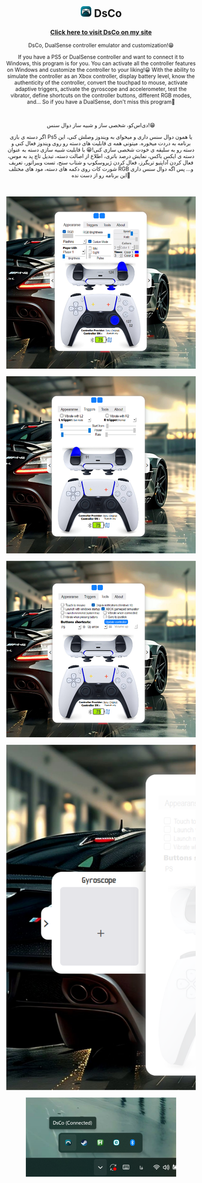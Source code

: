 <h1 align="center"> <img width="30" src="/images/icon.png" alt="DsCo" /> DsCo </h1>
<h3 align="center"> <a href="https://loco81.ir/skills/DsCo"> Click here to visit DsCo on my site </a> </h3>
<p align="center"> DsCo, DualSense controller emulator and customization!😁 </p>
<p align="center"> If you have a PS5 or DualSense controller and want to connect it to Windows, this program is for you. You can activate all the controller features on Windows and customize the controller to your liking!😀 With the ability to simulate the controller as an Xbox controller, display battery level, know the authenticity of the controller, convert the touchpad to mouse, activate adaptive triggers, activate the gyroscope and accelerometer, test the vibrator, define shortcuts on the controller buttons, different RGB modes, and... So if you have a DualSense, don't miss this program🤩 </p>
<br>
<p align="center"> دی‌اس‌کو، شخصی ساز و شبیه ساز دوال سنس!😁 </p>
<p align="center"> اگر دسته ی بازی Ps5 یا همون دوال سنس داری و میخوای به ویندوز وصلش کنی، این برنامه به دردت میخوره. میتونی همه ی قابلیت های دسته رو روی ویندوز فعال کنی و دسته رو به سلیقه ی خودت شخصی سازی کنی!😀 با قابلیت شبیه سازی دسته به عنوان دسته ی ایکس باکس، نمایش درصد باتری، اطلاع از اصالت دسته، تبدیل تاچ پد به موس، فعال کردن آداپتیو تریگرز، فعال کردن ژیروسکوپ و شتاب سنج، تست ویبراتور، تعریف شورت کات روی دکمه های دسته، مود های مختلف RGB و... پس اگه دوال سنس داری این برنامه رو از دست نده🤩 </p>
<br>
<br>
<div align="center">
  <img width="700" src="/images/01.png" alt="DsCo" />
</div>
<br>
<div align="center">
  <img width="700" src="/images/02.png" alt="DsCo" />
</div>
<br>
<div align="center">
  <img width="700" src="/images/03.png" alt="DsCo" />
</div>
<br>
<div align="center">
  <img width="700" src="/images/04.png" alt="DsCo" />
</div>
<br>
<div align="center">
  <img width="400" src="/images/05.png" alt="DsCo" />
</div>
